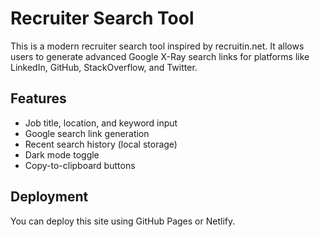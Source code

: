 
# Recruiter Search Tool

This is a modern recruiter search tool inspired by recruitin.net. It allows users to generate advanced Google X-Ray search links for platforms like LinkedIn, GitHub, StackOverflow, and Twitter.

## Features
- Job title, location, and keyword input
- Google search link generation
- Recent search history (local storage)
- Dark mode toggle
- Copy-to-clipboard buttons

## Deployment
You can deploy this site using GitHub Pages or Netlify.
